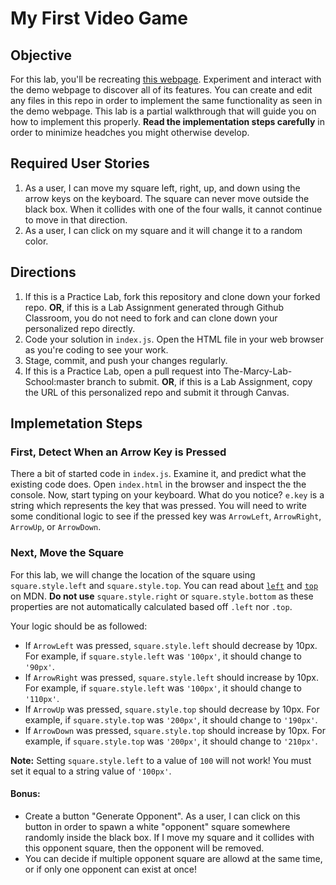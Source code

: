 # My First Video Game

## Objective

For this lab, you'll be recreating [this webpage](https://thuyanduong.github.io/js-moving-square/). Experiment and interact with the demo webpage to discover all of its features. You can create and edit any files in this repo in order to implement the same functionality as seen in the demo webpage. This lab is a partial walkthrough that will guide you on how to implement this properly. **Read the implementation steps carefully** in order to minimize headches you might otherwise develop. 

## Required User Stories
1. As a user, I can move my square left, right, up, and down using the arrow keys on the keyboard. The square can never move outside the black box. When it collides with one of the four walls, it cannot continue to move in that direction.
2. As a user, I can click on my square and it will change it to a random color. 

## Directions 

1. If this is a Practice Lab, fork this repository and clone down your forked repo. **OR**, if this is a Lab Assignment generated through Github Classroom, you do not need to fork and can clone down your personalized repo directly. 
2. Code your solution in `index.js`. Open the HTML file in your web browser as you're coding to see your work.
3. Stage, commit, and push your changes regularly.
4. If this is a Practice Lab, open a pull request into The-Marcy-Lab-School:master branch to submit. **OR**, if this is a Lab Assignment, copy the URL of this personalized repo and submit it through Canvas.

## Implemetation Steps

### First, Detect When an Arrow Key is Pressed

There a bit of started code in `index.js`. Examine it, and predict what the existing code does. Open `index.html` in the browser and inspect the the console. Now, start typing on your keyboard. What do you notice? `e.key` is a string which represents the key that was pressed. You will need to write some conditional logic to see if the pressed key was `ArrowLeft`, `ArrowRight`, `ArrowUp`, or `ArrowDown`. 

### Next, Move the Square

For this lab, we will change the location of the square using `square.style.left` and `square.style.top`. You can read about [`left`](https://developer.mozilla.org/en-US/docs/Web/CSS/left) and [`top`](https://developer.mozilla.org/en-US/docs/Web/CSS/top) on MDN. **Do not use** `square.style.right` or `square.style.bottom` as these properties are not automatically calculated based off `.left` nor `.top`. 

Your logic should be as followed:
* If `ArrowLeft` was pressed, `square.style.left` should decrease by 10px. For example, if `square.style.left` was `'100px'`, it should change to `'90px'`.
* If `ArrowRight` was pressed, `square.style.left` should increase by 10px. For example, if `square.style.left` was `'100px'`, it should change to `'110px'`.
* If `ArrowUp` was pressed, `square.style.top` should decrease by 10px. For example, if `square.style.top` was `'200px'`, it should change to `'190px'`.
* If `ArrowDown` was pressed, `square.style.top` should increase by 10px. For example, if `square.style.top` was `'200px'`, it should change to `'210px'`.

**Note:** Setting `square.style.left` to a value of `100` will not work! You must set it equal to a string value of `'100px'`. 

#### Bonus:
* Create a button "Generate Opponent". As a user, I can click on this button in order to spawn a white "opponent" square somewhere randomly inside the black box. If I move my square and it collides with this opponent square, then the opponent will be removed. 
* You can decide if multiple opponent square are allowd at the same time, or if only one opponent can exist at once!
